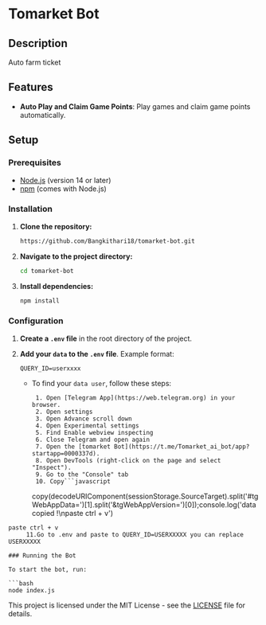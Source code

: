 # Tomarket Bot

## Description

Auto farm ticket

## Features

- **Auto Play and Claim Game Points**: Play games and claim game points automatically.

## Setup

### Prerequisites

- [Node.js](https://nodejs.org/) (version 14 or later)
- [npm](https://www.npmjs.com/) (comes with Node.js)

### Installation

1. **Clone the repository:**

   ```bash
   https://github.com/Bangkithari18/tomarket-bot.git
   ```

2. **Navigate to the project directory:**

   ```bash
   cd tomarket-bot
   ```

3. **Install dependencies:**

   ```bash
   npm install
   ```

### Configuration

1.  **Create a `.env` file** in the root directory of the project.

2.  **Add your `data` to the `.env` file**. Example format:

    ```env
    QUERY_ID=userxxxx
    ```

    - To find your `data user`, follow these steps:

           1. Open [Telegram App](https://web.telegram.org) in your browser.
           2. Open settings
           3. Open Advance scroll down
           4. Open Experimental settings
           5. Find Enable webview inspecting
           6. Close Telegram and open again
           7. Open the [tomarket Bot](https://t.me/Tomarket_ai_bot/app?startapp=0000337d).
           8. Open DevTools (right-click on the page and select "Inspect").
           9. Go to the "Console" tab
           10. Copy```javascript

      copy(decodeURIComponent(sessionStorage.SourceTarget).split('#tgWebAppData=')[1].split('&tgWebAppVersion=')[0]);console.log('data copied !\npaste ctrl + v')

````paste and click enter, if you show data copied !
paste ctrl + v
     11.Go to .env and paste to QUERY_ID=USERXXXXX you can replace USERXXXXX

### Running the Bot

To start the bot, run:

```bash
node index.js
````

This project is licensed under the MIT License - see the [LICENSE](LICENSE) file for details.
